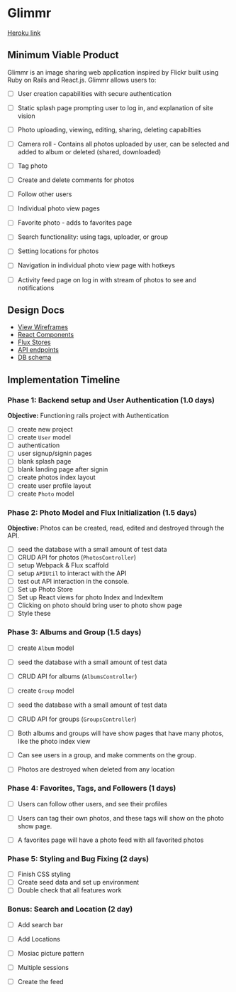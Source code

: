 # Glimmr

[Heroku link][heroku]

[heroku]: http://www.herokuapp.com

## Minimum Viable Product

Glimmr is an image sharing web application inspired by Flickr built using Ruby on Rails and React.js. Glimmr allows users to:

<!-- This is a Markdown checklist. Use it to keep track of your
progress. Put an x between the brackets for a checkmark: [x] -->

- [ ] User creation capabilities with secure authentication

- [ ] Static splash page prompting user to log in, and explanation of site vision

- [ ] Photo uploading, viewing, editing, sharing, deleting capabilties

- [ ] Camera roll - Contains all photos uploaded by user, can be selected and added to album or deleted (shared, downloaded)

- [ ] Tag photo

- [ ] Create and delete comments for photos

- [ ] Follow other users

- [ ] Individual photo view pages

- [ ] Favorite photo - adds to favorites page

- [ ] Search functionality: using tags, uploader, or group

- [ ] Setting locations for photos

- [ ] Navigation in individual photo view page with hotkeys

- [ ] Activity feed page on log in with stream of photos to see and notifications


## Design Docs
* [View Wireframes][views]
* [React Components][components]
* [Flux Stores][stores]
* [API endpoints][api-endpoints]
* [DB schema][schema]

[views]: ./docs/views.md
[components]: ./docs/components.md
[stores]: ./docs/stores.md
[api-endpoints]: ./docs/api-endpoints.md
[schema]: ./docs/schema.md

## Implementation Timeline

### Phase 1: Backend setup and User Authentication (1.0 days)

**Objective:** Functioning rails project with Authentication

- [ ] create new project
- [ ] create `User` model
- [ ] authentication
- [ ] user signup/signin pages
- [ ] blank splash page
- [ ] blank landing page after signin
- [ ] create photos index layout
- [ ] create user profile layout
- [ ] create `Photo` model

### Phase 2: Photo Model and Flux Initialization (1.5 days)

**Objective:** Photos can be created, read, edited and destroyed through
the API.

- [ ] seed the database with a small amount of test data
- [ ] CRUD API for photos (`PhotosController`)
- [ ] setup Webpack & Flux scaffold
- [ ] setup `APIUtil` to interact with the API
- [ ] test out API interaction in the console.
- [ ] Set up Photo Store
- [ ] Set up React views for photo Index and IndexItem
- [ ] Clicking on photo should bring user to photo show page
- [ ] Style these

### Phase 3: Albums and Group (1.5 days)


- [ ] create `Album` model
- [ ] seed the database with a small amount of test data
- [ ] CRUD API for albums (`AlbumsController`)
- [ ] create `Group` model
- [ ] seed the database with a small amount of test data
- [ ] CRUD API for groups (`GroupsController`)
- [ ] Both albums and groups will have show pages that have many photos, like the photo index view
- [ ] Can see users in a group, and make comments on the group.
- [ ] Photos are destroyed when deleted from any location


### Phase 4: Favorites, Tags, and Followers (1 days)


- [ ] Users can follow other users, and see their profiles
- [ ] Users can tag their own photos, and these tags will show on the photo show page.
- [ ] A favorites page will have a photo feed with all favorited photos



### Phase 5: Styling and Bug Fixing (2 days)

- [ ] Finish CSS styling
- [ ] Create seed data and set up environment
- [ ] Double check that all features work

### Bonus: Search and Location (2 day)
- [ ] Add search bar
- [ ] Add Locations
- [ ] Mosiac picture pattern
- [ ] Multiple sessions
- [ ] Create the feed


[phase-one]: ./docs/phases/phase1.md
[phase-two]: ./docs/phases/phase2.md
[phase-three]: ./docs/phases/phase3.md
[phase-four]: ./docs/phases/phase4.md
[phase-five]: ./docs/phases/phase5.md
